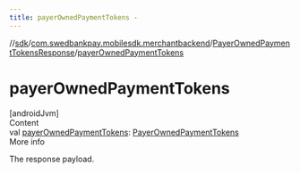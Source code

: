 ```yaml
---
title: payerOwnedPaymentTokens -
---
```

//[sdk](../../../index)/[com.swedbankpay.mobilesdk.merchantbackend](../index)/[PayerOwnedPaymentTokensResponse](index)/[payerOwnedPaymentTokens](payer-owned-payment-tokens)



# payerOwnedPaymentTokens  
[androidJvm]  
Content  
val [payerOwnedPaymentTokens](payer-owned-payment-tokens): [PayerOwnedPaymentTokens](../-payer-owned-payment-tokens/index)  
More info  


The response payload.

  



